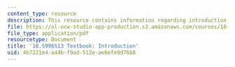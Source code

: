 ```yaml
---
content_type: resource
description: This resource contains information regarding introduction.
file: https://ol-ocw-studio-app-production.s3.amazonaws.com/courses/18-s996-category-theory-for-scientists-spring-2013/4b7221e4a44bf9ad512eae6efe9d76b8_MIT18_S996S13_chapter1.pdf
file_type: application/pdf
resourcetype: Document
title: '18.S996S13 Textbook: Introduction'
uid: 4b7221e4-a44b-f9ad-512e-ae6efe9d76b8
---
```

